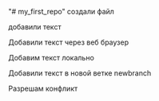 "# my_first_repo" 
 создали файл
 
 добавили текст

 Добавили текст через веб браузер

 Добавим текст локально

 Добавили текст в новой ветке newbranch

Разрешам конфликт
